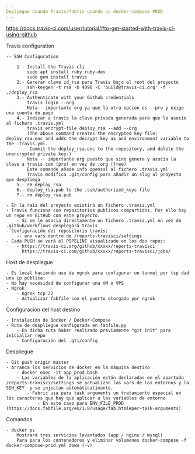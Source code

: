 ```yaml
---
Depliegue usando Travis/fabric usando un docker-compose PROD
---
```

https://docs.travis-ci.com/user/tutorial/#to-get-started-with-travis-ci-using-github

Travis configuration
    
    -- SSH Configuration
   
        1 - Install the Travis cli
            sudo apt install ruby ruby-dev
            sudo gem install travis
        2.- Gererar clave id_rsa para Travis bajo el root del proyecto
            ssh-keygen -t rsa -b 4096 -C 'build@travis-ci.org' -f ./deploy_rsa    
        3.- Authenticate with your Github credentials
            travis login --org 
            Nota-- importante org ya que la otra opcion es --pro y exige una cuenta de pago
        4.- Indicar a travis la clave privada generada para que lo asocie al fichero .travis.yml
            travis encrypt-file deploy_rsa --add --org
            (The above command creates the encrypted key file: deploy_rsa.enc and adds the decrypt key as and environment variable to the .travis.yml.
             Commit the deploy_rsa.enc to the repository, and delete the unencrypted private key:)
            Nota -- importante org puesto que sino genera y asocia la clave a travis.com (pro) en vez de .org (free) 
            Este comando añade info openssl al fichero .travis.yml
            Travis modifica .git/config para añadir un slug al proyecto que despliega
        5.- rm deploy_rsa
        6.- deploy_rsa.pub to the .ssh/authorized_keys file
        7.- rm deploy_rsa.pub
    
    - En la raíz del proyecto existirá un fichero .travis.yml
    - Travis funciona con repositorios ṕublicos compartidos. Por ello hay un repo en GitHub con este proyecto.
        - Si se le asocia directamente un fichero .travis.yml en vez de .github/workflows desplegará travis
    - Configuración del repositorio travis:
        -- env vars dentro de /reports-travisci/settings 
    - Cada PUSH se verá el PIPELINE visualizado en los dos repos:
        - https://travis-ci.org/github/xxxxx/reports-travisci 
          https://travis-ci.com/github/xxxxx/reports-travisci/jobs/

Host de despliegue 

    - Es local haciendo uso de ngrok para configurar un tunnel por tcp dad una ip pública:
    - No hay necesidad de configurar una VM o VPS
    - Ngrok
        - ngrok tcp 22
        - Actualizar fabfile con el puerto otorgado por ngrok
        
Configuración del host destino

    - Instalación de Docker / Docker-Compose
    - Ruta de despliegue configurada en fabfile.py
        - En dicha ruta haber realizado previamente "git init" para inicialiar repo
        - Configuración del .gti/config
        
Despliegue

    - Git push origin master 
    - Arranca los servicios de docker en la máquina destino
        - docker exec -it app_prod bash
        - Las variables de la aplicación están declaradas en el apartado /reports-travisci/settings se actualizan las vars de los entornos y la SSH_KEY  y se injectan automáticatimante.  
            - Fabric usa para task arguments un tratamiento especial en los caracteres que hay que aplicar a las variables de entorno 
                - En este caso para ENV_FILE_PROD (https://docs.fabfile.org/en/1.8/usage/fab.html#per-task-arguments)

Comandos

    - docker ps
        Mostrará tres servicios levantados (app / nginx / mysql)
        Para para los contenedores y eliminar volumenes docker-compose -f docker-compose-prod.yml down (-v)
        